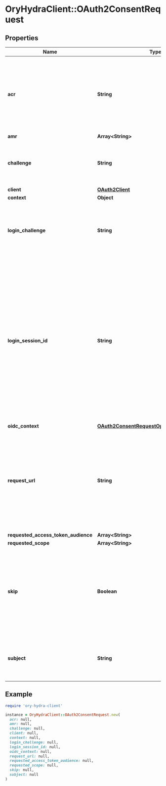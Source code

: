 # OryHydraClient::OAuth2ConsentRequest

## Properties

| Name | Type | Description | Notes |
| ---- | ---- | ----------- | ----- |
| **acr** | **String** | ACR represents the Authentication AuthorizationContext Class Reference value for this authentication session. You can use it to express that, for example, a user authenticated using two factor authentication. | [optional] |
| **amr** | **Array&lt;String&gt;** |  | [optional] |
| **challenge** | **String** | ID is the identifier (\&quot;authorization challenge\&quot;) of the consent authorization request. It is used to identify the session. |  |
| **client** | [**OAuth2Client**](OAuth2Client.md) |  | [optional] |
| **context** | **Object** |  | [optional] |
| **login_challenge** | **String** | LoginChallenge is the login challenge this consent challenge belongs to. It can be used to associate a login and consent request in the login &amp; consent app. | [optional] |
| **login_session_id** | **String** | LoginSessionID is the login session ID. If the user-agent reuses a login session (via cookie / remember flag) this ID will remain the same. If the user-agent did not have an existing authentication session (e.g. remember is false) this will be a new random value. This value is used as the \&quot;sid\&quot; parameter in the ID Token and in OIDC Front-/Back- channel logout. It&#39;s value can generally be used to associate consecutive login requests by a certain user. | [optional] |
| **oidc_context** | [**OAuth2ConsentRequestOpenIDConnectContext**](OAuth2ConsentRequestOpenIDConnectContext.md) |  | [optional] |
| **request_url** | **String** | RequestURL is the original OAuth 2.0 Authorization URL requested by the OAuth 2.0 client. It is the URL which initiates the OAuth 2.0 Authorization Code or OAuth 2.0 Implicit flow. This URL is typically not needed, but might come in handy if you want to deal with additional request parameters. | [optional] |
| **requested_access_token_audience** | **Array&lt;String&gt;** |  | [optional] |
| **requested_scope** | **Array&lt;String&gt;** |  | [optional] |
| **skip** | **Boolean** | Skip, if true, implies that the client has requested the same scopes from the same user previously. If true, you must not ask the user to grant the requested scopes. You must however either allow or deny the consent request using the usual API call. | [optional] |
| **subject** | **String** | Subject is the user ID of the end-user that authenticated. Now, that end user needs to grant or deny the scope requested by the OAuth 2.0 client. | [optional] |

## Example

```ruby
require 'ory-hydra-client'

instance = OryHydraClient::OAuth2ConsentRequest.new(
  acr: null,
  amr: null,
  challenge: null,
  client: null,
  context: null,
  login_challenge: null,
  login_session_id: null,
  oidc_context: null,
  request_url: null,
  requested_access_token_audience: null,
  requested_scope: null,
  skip: null,
  subject: null
)
```

